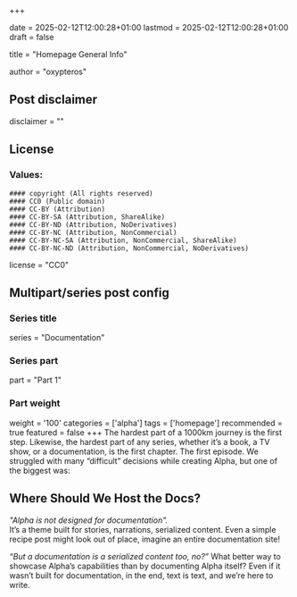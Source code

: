 +++

date = 2025-02-12T12:00:28+01:00
lastmod = 2025-02-12T12:00:28+01:00
draft = false

title = "Homepage General Info"

author = "oxypteros"
## Post disclaimer
disclaimer = ""

## License
  ### Values: 
    #### copyright (All rights reserved) 
    #### CC0 (Public domain)
    #### CC-BY (Attribution)
    #### CC-BY-SA (Attribution, ShareAlike)
    #### CC-BY-ND (Attribution, NoDerivatives)
    #### CC-BY-NC (Attribution, NonCommercial)
    #### CC-BY-NC-SA (Attribution, NonCommercial, ShareAlike)
    #### CC-BY-NC-ND (Attribution, NonCommercial, NoDerivatives)
license = "CC0" 
## Multipart/series post config
  ### Series title
  series = "Documentation"
  ### Series part
  part = "Part 1"
  ### Part weight
  weight = '100'
  categories = ['alpha']
  tags = ['homepage']
  recommended = true
  featured = false
+++
The hardest part of a 1000km journey is the first step. Likewise, the hardest part of any series, whether it’s a book, a TV show, or a documentation, is the first chapter. The first episode.
We struggled with many “difficult” decisions while creating Alpha, but one of the biggest was:

## Where Should We Host the Docs?
*"Alpha is not designed for documentation".*   
It’s a theme built for stories, narrations, serialized content. Even a simple recipe post might look out of place, imagine an entire documentation site!

*“But a documentation is a serialized content too, no?”*
What better way to showcase Alpha’s capabilities than by documenting Alpha itself? Even if it wasn’t built for documentation, in the end, text is text, and we’re here to write.
